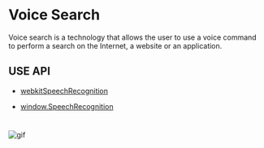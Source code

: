 
# Voice Search

Voice search is a technology that allows the user to use a voice command to perform a search on the Internet, a website or an application.
## USE API

- [webkitSpeechRecognition](https://developer.mozilla.org/en-US/docs/Web/API/Web_Speech_API/Using_the_Web_Speech_API)

- [window.SpeechRecognition](https://developer.mozilla.org/en-US/docs/Web/API/SpeechRecognition)







#
![gif](https://user-images.githubusercontent.com/85815644/168787181-bb897eb3-403b-40d7-8367-ba1a9c26fce6.gif)
#